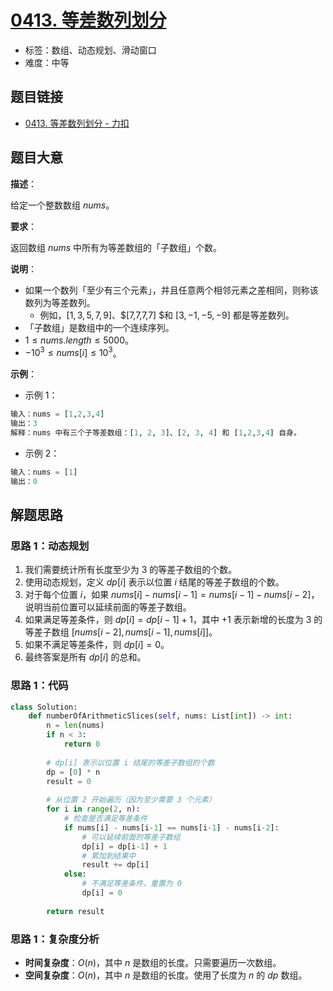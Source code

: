 # [0413. 等差数列划分](https://leetcode.cn/problems/arithmetic-slices/)

- 标签：数组、动态规划、滑动窗口
- 难度：中等

## 题目链接

- [0413. 等差数列划分 - 力扣](https://leetcode.cn/problems/arithmetic-slices/)

## 题目大意

**描述**：

给定一个整数数组 $nums$。

**要求**：

返回数组 $nums$ 中所有为等差数组的「子数组」个数。

**说明**：

- 如果一个数列「至少有三个元素」，并且任意两个相邻元素之差相同，则称该数列为等差数列。
   - 例如，$[1,3,5,7,9]$、$[7,7,7,7] $和 $[3,-1,-5,-9]$ 都是等差数列。
- 「子数组」是数组中的一个连续序列。
- $1 \le nums.length \le 5000$。
- $-10^{3} \le nums[i] \le 10^{3}$。

**示例**：

- 示例 1：

```python
输入：nums = [1,2,3,4]
输出：3
解释：nums 中有三个子等差数组：[1, 2, 3]、[2, 3, 4] 和 [1,2,3,4] 自身。
```

- 示例 2：

```python
输入：nums = [1]
输出：0
```

## 解题思路

### 思路 1：动态规划

1. 我们需要统计所有长度至少为 $3$ 的等差子数组的个数。
2. 使用动态规划，定义 $dp[i]$ 表示以位置 $i$ 结尾的等差子数组的个数。
3. 对于每个位置 $i$，如果 $nums[i] - nums[i-1] = nums[i-1] - nums[i-2]$，说明当前位置可以延续前面的等差子数组。
4. 如果满足等差条件，则 $dp[i] = dp[i-1] + 1$，其中 $+1$ 表示新增的长度为 $3$ 的等差子数组 $[nums[i-2], nums[i-1], nums[i]]$。
5. 如果不满足等差条件，则 $dp[i] = 0$。
6. 最终答案是所有 $dp[i]$ 的总和。

### 思路 1：代码

```python
class Solution:
    def numberOfArithmeticSlices(self, nums: List[int]) -> int:
        n = len(nums)
        if n < 3:
            return 0
        
        # dp[i] 表示以位置 i 结尾的等差子数组的个数
        dp = [0] * n
        result = 0
        
        # 从位置 2 开始遍历（因为至少需要 3 个元素）
        for i in range(2, n):
            # 检查是否满足等差条件
            if nums[i] - nums[i-1] == nums[i-1] - nums[i-2]:
                # 可以延续前面的等差子数组
                dp[i] = dp[i-1] + 1
                # 累加到结果中
                result += dp[i]
            else:
                # 不满足等差条件，重置为 0
                dp[i] = 0
        
        return result
```

### 思路 1：复杂度分析

- **时间复杂度**：$O(n)$，其中 $n$ 是数组的长度。只需要遍历一次数组。
- **空间复杂度**：$O(n)$，其中 $n$ 是数组的长度。使用了长度为 $n$ 的 $dp$ 数组。
